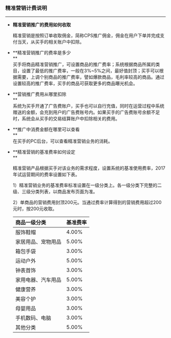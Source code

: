 ### 精准营销计费说明

---

* **精准营销推广的费用如何收取**

  精准营销是按照订单收取佣金，简称CPS推广佣金，佣金在用户下单并完成支付当天，从买手的相关账户中扣除。

* **精准营销推广的费率是多少    
  **  
  买手将商品精准营销推广，可设置商品的推广费率；系统根据商品所属的类目，设置了最低的推广费率，一般在3%~5%之间，最好值封顶；买手可以根据需要，上调个别商品的推广费率，譬如爆款商品，毛利率较高的商品。通过设置较高的推广费率，买手的商品可获取更多的商品曝光机会。

* **营销推广费用从哪里扣除    
  **  
  系统为买手开通了广告费账户，买手也可以自行充值，同时在运营过程中系统赠送的金额，会充到用户的广告费账号内。如果买手的广告费账号余额不足时，系统会从买手的交易结算账户中扣除相关的费用。

* **推广中消费金额在哪里可以查看    
  **  
  在买手的PC后台，可以查看精准营销业务的消耗。

* **精准营销的基准费率如何设定    
  **

  精准营销产品根据买手对该业务的需求程度，设置系统的基准使用费率，2017年试运营期间的费率设置如下表。

  1）精准营销业务的基准费率标准设置在一级分类上。各一级分类下完整的二级、三级分类列表，以商品发布页面为准。

  2）单商品的营销费用封顶200元。当通过费率计算得到的营销费用超过200元时，按200元收取。

  | **商品一级分类** | **基准费率** |
  | :--- | :--- |
  | 服饰鞋帽 | 4.00% |
  | 家居用品、宠物用品 | 5.00% |
  | 箱包手袋 | 3.00% |
  | 运动户外 | 5.00% |
  | 钟表首饰 | 3.00% |
  | 家用电器、汽车用品 | 5.00% |
  | 健康营养 | 3.00% |
  | 美容个护 | 3.00% |
  | 母婴用品 | 3.00% |
  | 手机数码、电脑 | 3.00% |
  | 其他分类 | 5.00% |



